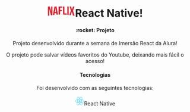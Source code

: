 <h1 align="center">
 <img src='./src/assets/img/Logo.png' width='15%'>React Native!
</h1>

<h4 align="center">:rocket: Projeto</h4>
<p align="center">Projeto desenvolvido durante a semana de Imersão React da Alura!<p>
<p align="center">O projeto pode salvar vídeos favoritos do Youtube, deixando mais fácil o acesso!<p>

<h4 align="center">Tecnologias</h4>
<p align="center">Foi desenvolvido com as seguintes tecnologias:<p>
<p align="center">
    <img src='./public/logo512.png' width='5%'>React Native
<p>
